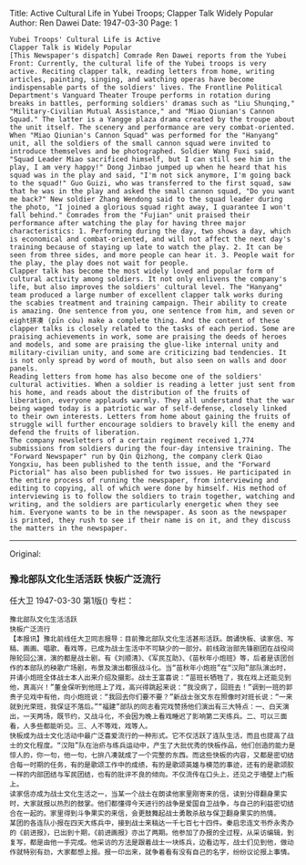 Title: Active Cultural Life in Yubei Troops; Clapper Talk Widely Popular
Author: Ren Dawei
Date: 1947-03-30
Page: 1

    Yubei Troops' Cultural Life is Active
    Clapper Talk is Widely Popular
    [This Newspaper's dispatch] Comrade Ren Dawei reports from the Yubei Front: Currently, the cultural life of the Yubei troops is very active. Reciting clapper talk, reading letters from home, writing articles, painting, singing, and watching operas have become indispensable parts of the soldiers' lives. The Frontline Political Department's Vanguard Theater Troupe performs in rotation during breaks in battles, performing soldiers' dramas such as "Liu Shunqing," "Military-Civilian Mutual Assistance," and "Miao Qiunian's Cannon Squad." The latter is a Yangge plaza drama created by the troupe about the unit itself. The scenery and performance are very combat-oriented. When "Miao Qiunian's Cannon Squad" was performed for the "Hanyang" unit, all the soldiers of the small cannon squad were invited to introduce themselves and be photographed. Soldier Wang Fuxi said, "Squad Leader Miao sacrificed himself, but I can still see him in the play, I am very happy!" Dong Jinbao jumped up when he heard that his squad was in the play and said, "I'm not sick anymore, I'm going back to the squad!" Guo Guizi, who was transferred to the first squad, saw that he was in the play and asked the small cannon squad, "Do you want me back?" New soldier Zhang Wendong said to the squad leader during the photo, "I joined a glorious squad right away, I guarantee I won't fall behind." Comrades from the "Fujian" unit praised their performance after watching the play for having three major characteristics: 1. Performing during the day, two shows a day, which is economical and combat-oriented, and will not affect the next day's training because of staying up late to watch the play. 2. It can be seen from three sides, and more people can hear it. 3. People wait for the play, the play does not wait for people.
    Clapper talk has become the most widely loved and popular form of cultural activity among soldiers. It not only enlivens the company's life, but also improves the soldiers' cultural level. The "Hanyang" team produced a large number of excellent clapper talk works during the scabies treatment and training campaign. Their ability to create is amazing. One sentence from you, one sentence from him, and seven or eight拼凑 (pīn còu) make a complete thing. And the content of these clapper talks is closely related to the tasks of each period. Some are praising achievements in work, some are praising the deeds of heroes and models, and some are praising the glue-like internal unity and military-civilian unity, and some are criticizing bad tendencies. It is not only spread by word of mouth, but also seen on walls and door panels.
    Reading letters from home has also become one of the soldiers' cultural activities. When a soldier is reading a letter just sent from his home, and reads about the distribution of the fruits of liberation, everyone applauds warmly. They all understand that the war being waged today is a patriotic war of self-defense, closely linked to their own interests. Letters from home about gaining the fruits of struggle will further encourage soldiers to bravely kill the enemy and defend the fruits of liberation.
    The company newsletters of a certain regiment received 1,774 submissions from soldiers during the four-day intensive training. The "Forward Newspaper" run by Qin Qizhong, the company clerk Qiao Yongxiu, has been published to the tenth issue, and the "Forward Pictorial" has also been published for two issues. He participated in the entire process of running the newspaper, from interviewing and editing to copying, all of which were done by himself. His method of interviewing is to follow the soldiers to train together, watching and writing, and the soldiers are particularly energetic when they see him. Everyone wants to be in the newspaper. As soon as the newspaper is printed, they rush to see if their name is on it, and they discuss the matters in the newspaper.



<hr /> 

Original: 


### 豫北部队文化生活活跃  快板广泛流行
任大卫
1947-03-30
第1版()
专栏：

    豫北部队文化生活活跃
    快板广泛流行
    【本报讯】豫北前线任大卫同志报导：目前豫北部队文化生活甚形活跃。朗诵快板、读家信、写稿、画画、唱歌、看戏等，已成为战士生活中不可缺少的一部分。前线政治部先锋剧团在战役间隙轮回公演，演的都是战士剧，有《刘顺清》、《军民互助》、《苗秋年小炮班》等，后者是该团创作的本部队的秧歌广场剧，布景及演出都很战斗化。当“苗秋年小炮班”在“汉阳”部队演出时，并请小炮班全体战士本人出来介绍及摄影。战士王富喜说：“苗班长牺牲了，我在戏上还能见到他，真高兴！”董金保听到他班上了戏，高兴得跳起来说：“我没病了，回班去！”调到一班的郭贵子见戏中有他，向小炮班说：“我回去你们要不要？”新战士张文东在照像时对班长说：“一来就到光荣班，我保证不落后。”“福建”部队的同志看完戏赞扬他们演出有三大特点：一、白天演出，一天两场，既节约，又战斗化，不会因为晚上看戏睡迟了影响第二天练兵。二、可以三面看，人多些都能听见。三、人不等戏，戏等人。
    快板成为战士文化活动中最广泛喜爱流行的一种形式。它不仅活跃了连队生活，而且也提高了战士的文化程度。“汉阳”队在治疥与练兵运动中，产生了大批优秀的快板作品，他们创造的能力是惊人的，你一句，他一句，七拚八凑就成了一个完整的东西。而这些快板的内容，又都是密切结合每一时期的任务，有的是歌颂工作中的成绩，有的是歌颂英雄与模范的事迹，还有的是歌颂胶一样的内部团结与军民团结，也有的批评不良的倾向。不仅流传在口头上，还见之于墙壁上门板上。
    读家信亦成为战士文化生活之一，当某一个战士在朗读他家里刚寄来的信，读到分得翻身果实时，大家就报以热烈的鼓掌。他们都懂得今天进行的战争是爱国自卫战争，与自己的利益密切结合在一起的。家里得到斗争果实的来信，会更鼓舞起战士勇敢杀敌与保卫翻身果实的热情。
    某团的各连队小报在四天大练兵中，接到战士来稿达一千七百七十四件。秦启忠连文书乔永秀办的《前进报》，已出到十期，《前进画报》亦出了两期。他参加了办报的全过程，从采访编辑，到复写，都是由他一手完成。他采访的方法是跟着战士一块练兵，边看边写，战士们见到他，做动作就特别有劲，大家都想上报。报一印出来，就争着看有没有自己的名字，纷纷议论报上事情。
